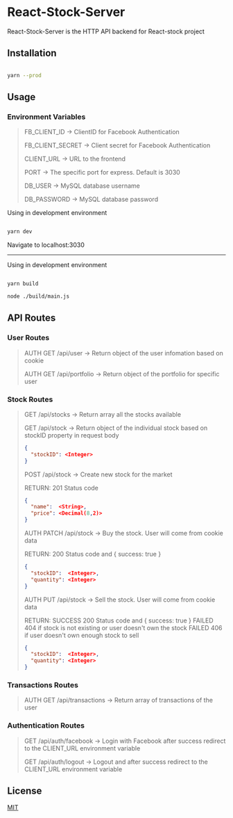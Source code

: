 # React-Stock-Server

React-Stock-Server is the HTTP API backend for React-stock project

## Installation

```bash

yarn --prod

```

## Usage

### Environment Variables

> FB_CLIENT_ID -> ClientID for Facebook Authentication
>
> FB_CLIENT_SECRET -> Client secret for Facebook Authentication
>
> CLIENT_URL -> URL to the frontend
>
> PORT -> The specific port for express. Default is 3030
>
> DB_USER -> MySQL database username
>
> DB_PASSWORD -> MySQL database password

Using in development environment

```bash

yarn dev

```

Navigate to localhost:3030

---

Using in development environment

```bash

yarn build

node ./build/main.js

```

## API Routes

### User Routes

> AUTH GET /api/user -> Return object of the user infomation based on cookie
>
> AUTH GET /api/portfolio -> Return object of the portfolio for specific user

### Stock Routes

> GET /api/stocks -> Return array all the stocks available
>
> GET /api/stock -> Return object of the individual stock based on stockID property in request body
>
> ```json
> {
> 	"stockID": <Integer>
> }
> ```
>
> POST /api/stock -> Create new stock for the market
>
> RETURN: 201 Status code
>
> ```json
> {
> 	"name":  <String>,
> 	"price": <Decimal(8,2)>
> }
> ```
>
> AUTH PATCH /api/stock -> Buy the stock. User will come from cookie data
>
> RETURN: 200 Status code and { success: true }
>
> ```json
> {
> 	"stockID":  <Integer>,
> 	"quantity": <Integer>
> }
> ```
>
> AUTH PUT /api/stock -> Sell the stock. User will come from cookie data
>
> RETURN: SUCCESS 200 Status code and { success: true }
> FAILED 404 if stock is not existing or user doesn't own the stock
> FAILED 406 if user doesn't own enough stock to sell
>
> ```json
> {
> 	"stockID":  <Integer>,
> 	"quantity": <Integer>
> }
> ```

### Transactions Routes

> AUTH GET /api/transactions -> Return array of transactions of the user

### Authentication Routes

> GET /api/auth/facebook -> Login with Facebook after success redirect to the CLIENT_URL environment variable
>
> GET /api/auth/logout -> Logout and after success redirect to the CLIENT_URL environment variable

## License

[MIT](https://choosealicense.com/licenses/mit/)
